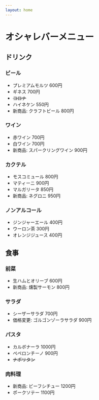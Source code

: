 ```yaml
---
layout: home
---
```


# オシャレバーメニュー

## ドリンク

### ビール
- プレミアムモルツ 600円
- ギネス 700円
- ~~コロナ~~
- ハイネケン 550円
- 新商品: クラフトビール 800円

### ワイン
- 赤ワイン 700円
- 白ワイン 700円 
- 新商品: スパークリングワイン 900円

### カクテル
- モスコミュール 800円
- マティーニ 900円
- マルガリータ 850円
- 新商品: ネグロニ 950円

### ノンアルコール
- ジンジャーエール 400円
- ウーロン茶 300円
- オレンジジュース 400円

## 食事

### 前菜
- 生ハムとオリーブ 600円
- 新商品: 燻製サーモン 800円

### サラダ
- シーザーサラダ 700円
- 価格変更: ゴルゴンゾーラサラダ 900円

### パスタ
- カルボナーラ 1000円
- ペペロンチーノ 900円
- ~~ナポリタン~~

### 肉料理
- 新商品: ビーフシチュー 1200円
- ポークソテー 1100円
